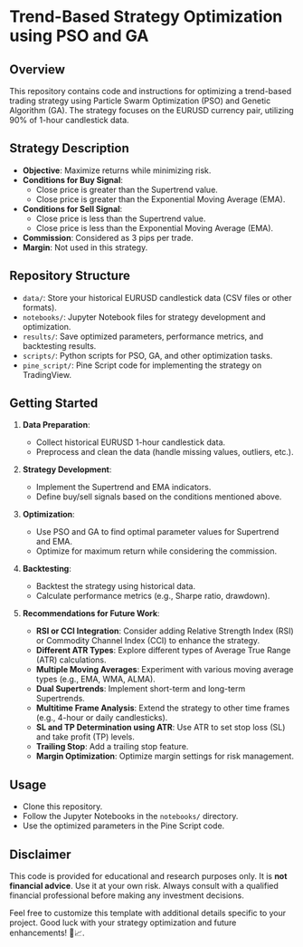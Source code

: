 # Trend-Based Strategy Optimization using PSO and GA

## Overview
This repository contains code and instructions for optimizing a trend-based trading strategy using Particle Swarm Optimization (PSO) and Genetic Algorithm (GA). The strategy focuses on the EURUSD currency pair, utilizing 90% of 1-hour candlestick data.

## Strategy Description
- **Objective**: Maximize returns while minimizing risk.
- **Conditions for Buy Signal**:
    - Close price is greater than the Supertrend value.
    - Close price is greater than the Exponential Moving Average (EMA).
- **Conditions for Sell Signal**:
    - Close price is less than the Supertrend value.
    - Close price is less than the Exponential Moving Average (EMA).
- **Commission**: Considered as 3 pips per trade.
- **Margin**: Not used in this strategy.

## Repository Structure
- `data/`: Store your historical EURUSD candlestick data (CSV files or other formats).
- `notebooks/`: Jupyter Notebook files for strategy development and optimization.
- `results/`: Save optimized parameters, performance metrics, and backtesting results.
- `scripts/`: Python scripts for PSO, GA, and other optimization tasks.
- `pine_script/`: Pine Script code for implementing the strategy on TradingView.

## Getting Started
1. **Data Preparation**:
    - Collect historical EURUSD 1-hour candlestick data.
    - Preprocess and clean the data (handle missing values, outliers, etc.).

2. **Strategy Development**:
    - Implement the Supertrend and EMA indicators.
    - Define buy/sell signals based on the conditions mentioned above.

3. **Optimization**:
    - Use PSO and GA to find optimal parameter values for Supertrend and EMA.
    - Optimize for maximum return while considering the commission.

4. **Backtesting**:
    - Backtest the strategy using historical data.
    - Calculate performance metrics (e.g., Sharpe ratio, drawdown).

5. **Recommendations for Future Work**:
    - **RSI or CCI Integration**: Consider adding Relative Strength Index (RSI) or Commodity Channel Index (CCI) to enhance the strategy.
    - **Different ATR Types**: Explore different types of Average True Range (ATR) calculations.
    - **Multiple Moving Averages**: Experiment with various moving average types (e.g., EMA, WMA, ALMA).
    - **Dual Supertrends**: Implement short-term and long-term Supertrends.
    - **Multitime Frame Analysis**: Extend the strategy to other time frames (e.g., 4-hour or daily candlesticks).
    - **SL and TP Determination using ATR**: Use ATR to set stop loss (SL) and take profit (TP) levels.
    - **Trailing Stop**: Add a trailing stop feature.
    - **Margin Optimization**: Optimize margin settings for risk management.

## Usage
- Clone this repository.
- Follow the Jupyter Notebooks in the `notebooks/` directory.
- Use the optimized parameters in the Pine Script code.

## Disclaimer
This code is provided for educational and research purposes only. It is **not financial advice**. Use it at your own risk. Always consult with a qualified financial professional before making any investment decisions.



Feel free to customize this template with additional details specific to your project. Good luck with your strategy optimization and future enhancements! 🚀📈.

